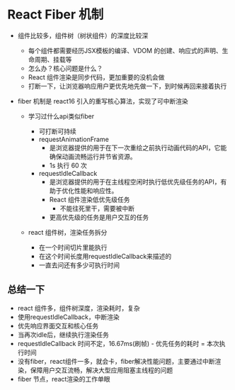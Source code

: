 # React Fiber 机制

- 组件比较多，组件树（树状组件）的深度比较深
  - 每个组件都需要经历JSX模板的编译、VDOM 的创建、响应式的声明、生命周期、挂载等
  - 怎么办？核心问题是什么？
  - React 组件渲染是同步代码，更加重要的没机会做
  - 打断一下，让浏览器响应用户更优先地先做一下，到时候再回来接着执行

- fiber 机制是 react16 引入的重写核心算法，实现了可中断渲染
  - 学习过什么api类似fiber
    - 可打断可持续
    - requestAnimationFrame
      - 是浏览器提供的用于在下一次重绘之前执行动画代码的API，它能确保动画流畅运行并节省资源。
      - 1s 执行 60 次
    - requestIdleCallback
      - 是浏览器提供的用于在主线程空闲时执行低优先级任务的API，有助于优化性能和响应性。
      - React 组件渲染低优先级任务
        - 不能往死里干，需要被中断
      - 更高优先级的任务是用户交互的任务



  - react 组件树，渲染任务拆分
    - 在一个时间切片里能执行
    - 在这个时间长度用requestIdleCallback来描述的
    - 一直去问还有多少可执行时间

## 总结一下
- react 组件多，组件树深度，渲染耗时，复杂
- 使用requestIdleCallback，中断渲染
- 优先响应界面交互和核心任务
- 当再次idle后，继续执行渲染任务
- requestIdleCallback 时间不定，16.67ms(刷帧) - 优先任务的耗时 = 本次执行时间
- 没有fiber，react组件一多，就会卡，fiber解决性能问题，主要通过中断渲染，保障用户交互流畅，解决大型应用阻塞主线程的问题
- fiber 节点，react渲染的工作单眼